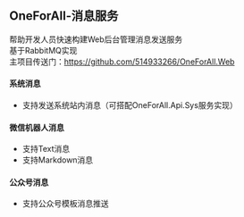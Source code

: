 ﻿## OneForAll-消息服务
帮助开发人员快速构建Web后台管理消息发送服务</br>
基于RabbitMQ实现<br/>
主项目传送门：https://github.com/514933266/OneForAll.Web</br>

#### 系统消息
  + 支持发送系统站内消息（可搭配OneForAll.Api.Sys服务实现）
#### 微信机器人消息
  + 支持Text消息
  + 支持Markdown消息
#### 公众号消息
  + 支持公众号模板消息推送
